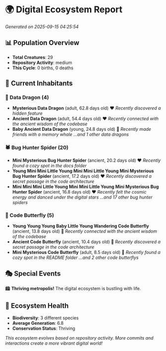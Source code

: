# 🌍 Digital Ecosystem Report
*Generated on 2025-09-15 04:25:54*

## 📊 Population Overview
- **Total Creatures**: 29
- **Repository Activity**: medium
- **This Cycle**: 0 births, 0 deaths

## 👥 Current Inhabitants

### 🐉 Data Dragon (4)
- **Mysterious Data Dragon** (adult, 62.8 days old) ❤️
  *Recently discovered a hidden feature*
- **Ancient Data Dragon** (adult, 54.4 days old) ❤️
  *Recently connected with the ancient wisdom of the codebase*
- **Baby Ancient Data Dragon** (young, 24.8 days old) 💚
  *Recently made friends with a memory whale*
  *...and 1 other data dragons*

### 🕷️ Bug Hunter Spider (20)
- **Mini Mysterious Bug Hunter Spider** (ancient, 20.2 days old) ❤️
  *Recently found a cozy spot in the docs folder*
- **Young Mini Mini Little Young Mini Mini Little Young Mini Mysterious Bug Hunter Spider** (ancient, 17.2 days old) ❤️
  *Recently discovered a secret passage in the code architecture*
- **Mini Mini Mini Little Young Mini Mini Little Young Mini Mysterious Bug Hunter Spider** (ancient, 16.8 days old) ❤️
  *Recently felt the cosmic energy and danced under the digital stars*
  *...and 17 other bug hunter spiders*

### 🦋 Code Butterfly (5)
- **Young Young Young Baby Little Young Wandering Code Butterfly** (ancient, 13.8 days old) 💛
  *Recently connected with the ancient wisdom of the codebase*
- **Ancient Code Butterfly** (ancient, 10.4 days old) 💛
  *Recently discovered a secret passage in the code architecture*
- **Mini Mysterious Code Butterfly** (adult, 8.5 days old) 💚
  *Recently found a cozy spot in the README folder*
  *...and 2 other code butterflys*

## 🎭 Special Events

🏙️ **Thriving metropolis!** The digital ecosystem is bustling with life.

## 🔬 Ecosystem Health
- **Biodiversity**: 3 different species
- **Average Generation**: 6.8
- **Conservation Status**: Thriving

*This ecosystem evolves based on repository activity. More commits and interactions create a more vibrant digital world!*